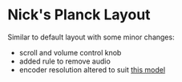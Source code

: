 # Nick's Planck Layout

Similar to default layout with some minor changes:
- scroll and volume control knob
- added rule to remove audio 
- encoder resolution altered to suit [this model](https://au.element14.com/alps/ec11e15244g1/encoder-vertical-11mm-30det-15ppr/dp/2064986?ost=EC11E15244G1&ddkey=https%3Aen-AU%2FElement14_Australia%2Fsearch)
